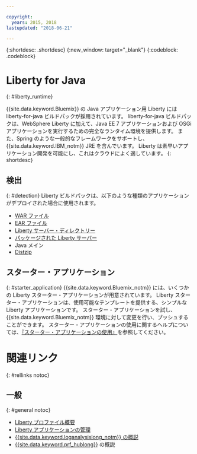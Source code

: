 ```yaml
---

copyright:
  years: 2015, 2018
lastupdated: "2018-06-21"

---
```


{:shortdesc: .shortdesc}
{:new_window: target="_blank"}
{:codeblock: .codeblock}

# Liberty for Java
{: #liberty_runtime}

{{site.data.keyword.Bluemix}} の Java アプリケーション用 Liberty には liberty-for-java ビルドパックが採用されています。 liberty-for-java ビルドパックは、WebSphere Liberty に加えて、Java EE 7 アプリケーションおよび OSGi アプリケーションを実行するための完全なランタイム環境を提供します。 また、Spring のような一般的なフレームワークをサポートし、{{site.data.keyword.IBM_notm}} JRE を含んでいます。 Liberty は素早いアプリケーション開発を可能にし、これはクラウドによく適しています。
{: shortdesc}

## 検出
{: #detection}
Liberty ビルドパックは、以下のような種類のアプリケーションがデプロイされた場合に使用されます。
* [WAR ファイル](optionsForPushing.html#stand_alone_apps)
* [EAR ファイル](optionsForPushing.html#stand_alone_apps)
* [Liberty サーバー・ディレクトリー](optionsForPushing.html#server_directory)
* [パッケージされた Liberty サーバー](optionsForPushing.html#packaged_server)
* Java メイン
* [Distzip](https://github.com/cloudfoundry/ibm-websphere-liberty-buildpack/blob/master/docs/container-distZip.md)

## スターター・アプリケーション
{: #starter_application}
{{site.data.keyword.Bluemix_notm}} には、いくつかの Liberty スターター・アプリケーションが用意されています。  Liberty スターター・アプリケーションは、使用可能なテンプレートを提供する、シンプルな Liberty アプリケーションです。 スターター・アプリケーションを試し、{{site.data.keyword.Bluemix_notm}} 環境に対して変更を行い、プッシュすることができます。  スターター・アプリケーションの使用に関するヘルプについては、[『スターター・アプリケーションの使用』](../common/starter_app_usage.html)を参照してください。

# 関連リンク
{: #rellinks notoc}
## 一般
{: #general notoc}
* [Liberty プロファイル概要](http://www-01.ibm.com/support/knowledgecenter/SSAW57_8.5.5/com.ibm.websphere.wlp.nd.doc/ae/cwlp_about.html)
* [Liberty アプリケーションの管理](../common/app_mng.html#Utilities)
* [{{site.data.keyword.loganalysislong_notm}} の概説](/docs/services/CloudLogAnalysis/index.html)
* [{{site.data.keyword.prf_hublong}}](/docs/services/AvailabilityMonitoring/index.html) の概説
